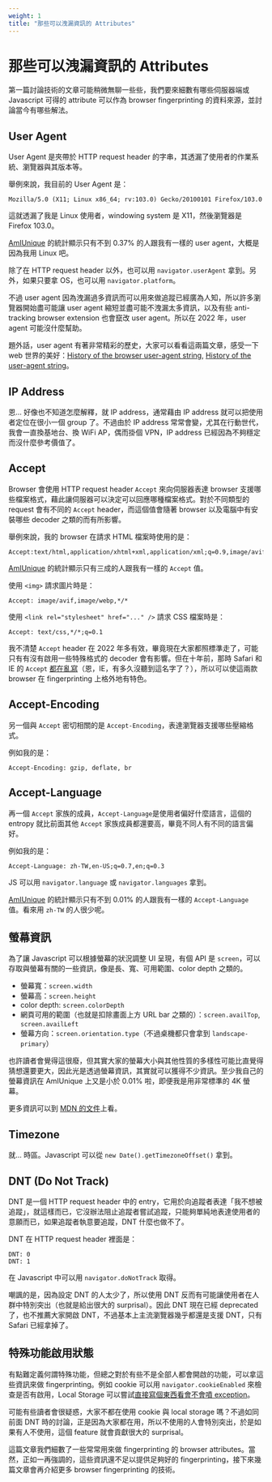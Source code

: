 ```yaml
---
weight: 1
title: "那些可以洩漏資訊的 Attributes"
---
```


# 那些可以洩漏資訊的 Attributes
第一篇討論技術的文章可能稍微無聊一些些，我們要來細數有哪些伺服器端或 Javascript 可得的 attribute 可以作為 browser fingerprinting 的資料來源，並討論當今有哪些解法。

## User Agent
User Agent 是夾帶於 HTTP request header 的字串，其透漏了使用者的作業系統、瀏覽器與其版本等。

舉例來說，我目前的 User Agent 是：
```
Mozilla/5.0 (X11; Linux x86_64; rv:103.0) Gecko/20100101 Firefox/103.0
```
這就透漏了我是 Linux 使用者，windowing system 是  X11，然後瀏覽器是 Firefox 103.0。

[AmIUnique](https://amiunique.org/fp) 的統計顯示只有不到 0.37% 的人跟我有一樣的 user agent，大概是因為我用 Linux 吧。

除了在 HTTP request header 以外，也可以用 `navigator.userAgent` 拿到。另外，如果只要拿 OS，也可以用 `navigator.platform`。

不過 user agent 因為洩漏過多資訊而可以用來做追蹤已經廣為人知，所以許多瀏覽器開始盡可能讓 user agent 縮短並盡可能不洩漏太多資訊，以及有些 anti-tracking browser extension 也會竄改 user agent。所以在 2022 年，user agent 可能沒什麼幫助。

題外話，user agent 有著非常精彩的歷史，大家可以看看這兩篇文章，感受一下 web 世界的美好：[History of the browser user-agent string](https://webaim.org/blog/user-agent-string-history/), [History of the user-agent string](https://humanwhocodes.com/blog/2010/01/12/history-of-the-user-agent-string/)。

## IP Address
恩... 好像也不知道怎麼解釋，就 IP address，通常藉由 IP address 就可以把使用者定位在很小一個 group 了。不過由於 IP address 常常會變，尤其在行動世代，我會一直換基地台、換 WiFi AP，偶而掛個 VPN，IP address 已經因為不夠穩定而沒什麼參考價值了。

## Accept
Browser 會使用 HTTP request header `Accept` 來向伺服器表達 browser 支援哪些檔案格式，藉此讓伺服器可以決定可以回應哪種檔案格式。對於不同類型的 request 會有不同的 `Accept` header，而這個值會隨著 browser 以及電腦中有安裝哪些 decoder 之類的而有所影響。

舉例來說，我的 browser 在請求 HTML 檔案時使用的是：
```
Accept:text/html,application/xhtml+xml,application/xml;q=0.9,image/avif,image/webp,*/*;q=0.8
```
[AmIUnique](https://amiunique.org/fp) 的統計顯示只有三成的人跟我有一樣的 `Accept` 值。

使用 `<img>` 請求圖片時是：
```
Accept: image/avif,image/webp,*/*
```

使用 `<link rel="stylesheet" href="..." />` 請求 CSS 檔案時是：
```
Accept: text/css,*/*;q=0.1
```

我不清楚 `Accept` header 在 2022 年多有效，畢竟現在大家都照標準走了，可能只有有沒有啟用一些特殊格式的 decoder 會有影響。但在十年前，那時 Safari 和 IE 的 `Accept` [都在亂寫](https://www.newmediacampaigns.com/blog/browser-rest-http-accept-headers)（恩，IE，有多久沒聽到這名字了？），所以可以使這兩款 browser 在 fingerprinting 上格外地有特色。

## Accept-Encoding
另一個與 `Accept` 密切相關的是 `Accept-Encoding`，表達瀏覽器支援哪些壓縮格式。

例如我的是：
```
Accept-Encoding: gzip, deflate, br
```

## Accept-Language
再一個 `Accept` 家族的成員，`Accept-Language`是使用者偏好什麼語言，這個的 entropy 就比前面其他 `Accept` 家族成員都還要高，畢竟不同人有不同的語言偏好。

例如我的是：
```
Accept-Language: zh-TW,en-US;q=0.7,en;q=0.3
```

JS 可以用 `navigator.language` 或 `navigator.languages` 拿到。

[AmIUnique](https://amiunique.org/fp) 的統計顯示只有不到 0.01% 的人跟我有一樣的 `Accept-Language` 值。看來用 `zh-TW` 的人很少呢。

## 螢幕資訊
為了讓 Javascript 可以根據螢幕的狀況調整 UI 呈現，有個 API 是 `screen`，可以存取與螢幕有關的一些資訊，像是長、寬、可用範圍、color depth 之類的。

- 螢幕寬：`screen.width`
- 螢幕高：`screen.height`
- color depth: `screen.colorDepth`
- 網頁可用的範圍（也就是扣除畫面上方 URL bar 之類的）：`screen.availTop`, `screen.availLeft`
- 螢幕方向：`screen.orientation.type`（不過桌機都只會拿到 `landscape-primary`）

也許讀者會覺得這很廢，但其實大家的螢幕大小與其他性質的多樣性可能比直覺得猜想還要更大，因此光是透過螢幕資訊，其實就可以獲得不少資訊。至少我自己的螢幕資訊在 AmIUnique 上又是小於 0.01% 啦，即便我是用非常標準的 4K 螢幕。

更多資訊可以到 [MDN 的文件](https://developer.mozilla.org/en-US/docs/Web/API/Screen)上看。

## Timezone
就... 時區。Javascript 可以從 `new Date().getTimezoneOffset()` 拿到。

## DNT (Do Not Track)
DNT 是一個 HTTP request header 中的 entry，它用於向追蹤者表達「我不想被追蹤」，就這樣而已，它沒辦法阻止追蹤者嘗試追蹤，只能夠單純地表達使用者的意願而已，如果追蹤者執意要追蹤，DNT 什麼也做不了。

DNT 在 HTTP request header 裡面是：
```
DNT: 0
DNT: 1
```
在 Javascript 中可以用 `navigator.doNotTrack` 取得。

嘲諷的是，因為設定 DNT 的人太少了，所以使用 DNT 反而有可能讓使用者在人群中特別突出（也就是給出很大的 surprisal）。因此 DNT 現在已經 deprecated 了，也不推薦大家開啟 DNT，不過基本上主流瀏覽器幾乎都還是支援 DNT，只有 Safari 已經拿掉了。

## 特殊功能啟用狀態
有點難定義何謂特殊功能，但總之對於有些不是全部人都會開啟的功能，可以拿這些資訊來做 fingerprinting。例如 cookie 可以用 `navigator.cookieEnabled` 來檢查是否有啟用，Local Storage 可以嘗試[直接寫個東西看會不會噴 exception](https://stackoverflow.com/questions/16427636/check-if-localstorage-is-available)。

可能有些讀者會很疑惑，大家不都在使用 cookie 與 local storage 嗎？不過如同前面 DNT 時的討論，正是因為大家都在用，所以不使用的人會特別突出，於是如果有人不使用，這個 feature 就會貢獻很大的 surprisal。


這篇文章我們細數了一些常常用來做 fingerprinting 的 browser attributes。當然，正如一再強調的，這些資訊還不足以提供足夠好的 fingerprinting，接下來幾篇文章會再介紹更多 browser fingerprinting 的技術。